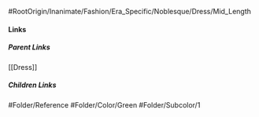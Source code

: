 #RootOrigin/Inanimate/Fashion/Era_Specific/Noblesque/Dress/Mid_Length
#### Links
##### Parent Links
[[Dress]]
##### Children Links
#Folder/Reference
#Folder/Color/Green
#Folder/Subcolor/1
